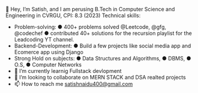 👋 Hey, I’m Satish, and I am perusing B.Tech in Computer Science and Engineering in CVRGU, CPI: 8.3 (2023)
Technical skills:
- Problem-solving: ● 400+ problems solved @Leetcode, @gfg, @codechef ● contributed 40+ solutions for the recursion playlist for the Leadcoding YT channel.
- Backend-Development: ● Build a few projects like social media app and Ecomerce app using Django
- Strong Hold on subjects: ● Data Structures and Algorithms, ● DBMS, ● O.S, ● Computer Networks
- 🌱 I’m currently learnig Fullstack devlopment
- 💞️ I’m looking to collaborate on MERN STACK and DSA realted projects
- 📫 How to reach me satishnaidu400@gmail.com


<!---
Satishnaidu58/Satishnaidu58 is a ✨ special ✨ repository because its `README.md` (this file) appears on your GitHub profile.
You can click the Preview link to take a look at your changes.
--->
